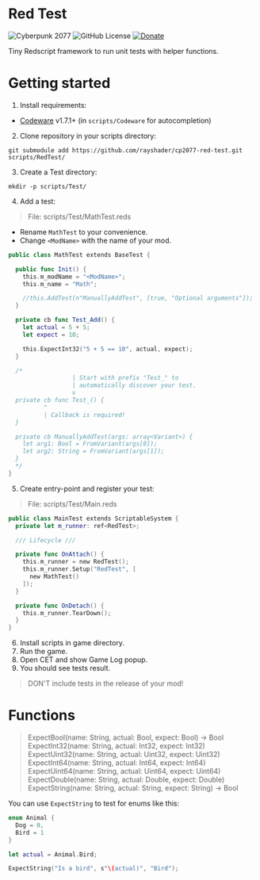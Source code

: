# Red Test
![Cyberpunk 2077](https://img.shields.io/badge/Cyberpunk%202077-v2.11-blue)
![GitHub License](https://img.shields.io/github/license/rayshader/cp2077-red-test)
[![Donate](https://img.shields.io/badge/donate-buy%20me%20a%20coffee-yellow)](https://www.buymeacoffee.com/lpfreelance)

Tiny Redscript framework to run unit tests with helper functions.

# Getting started

1. Install requirements:
  - [Codeware] v1.7.1+ (in `scripts/Codeware` for autocompletion)

2. Clone repository in your scripts directory:

```shell
git submodule add https://github.com/rayshader/cp2077-red-test.git scripts/RedTest/
```

3. Create a Test directory:

```shell
mkdir -p scripts/Test/
```

4. Add a test:

> File: scripts/Test/MathTest.reds

- Rename `MathTest` to your convenience.
- Change `<ModName>` with the name of your mod.

```swift
public class MathTest extends BaseTest {

  public func Init() {
    this.m_modName = "<ModName>";
    this.m_name = "Math";

    //this.AddTest(n"ManuallyAddTest", [true, "Optional arguments"]);
  }

  private cb func Test_Add() {
    let actual = 5 + 5;
    let expect = 10;

    this.ExpectInt32("5 + 5 == 10", actual, expect);
  }

  /*
                  | Start with prefix "Test_" to
                  | automatically discover your test.
                  v
  private cb func Test_() {
          ^
          | Callback is required!
  }

  private cb ManuallyAddTest(args: array<Variant>) {
    let arg1: Bool = FromVariant(args[0]);
    let arg2: String = FromVariant(args[1]);
  }
  */
}
```

5. Create entry-point and register your test:

> File: scripts/Test/Main.reds

```swift
public class MainTest extends ScriptableSystem {
  private let m_runner: ref<RedTest>;

  /// Lifecycle ///

  private func OnAttach() {
    this.m_runner = new RedTest();
    this.m_runner.Setup("RedTest", [
      new MathTest()
    ]);
  }

  private func OnDetach() {
    this.m_runner.TearDown();
  }
}
```

6. Install scripts in game directory.
7. Run the game.
8. Open CET and show Game Log popup.
9. You should see tests result.

> DON'T include tests in the release of your mod!

# Functions

> ExpectBool(name: String, actual: Bool, expect: Bool) -> Bool  
> ExpectInt32(name: String, actual: Int32, expect: Int32)  
> ExpectUint32(name: String, actual: Uint32, expect: Uint32)  
> ExpectInt64(name: String, actual: Int64, expect: Int64)  
> ExpectUint64(name: String, actual: Uint64, expect: Uint64)  
> ExpectDouble(name: String, actual: Double, expect: Double)  
> ExpectString(name: String, actual: String, expect: String) -> Bool

You can use `ExpectString` to test for enums like this:

```swift
enum Animal {
  Dog = 0,
  Bird = 1
}

let actual = Animal.Bird;

ExpectString("Is a bird", s"\(actual)", "Bird");
```

<!-- Table of links -->
[Codeware]: https://github.com/psiberx/cp2077-codeware